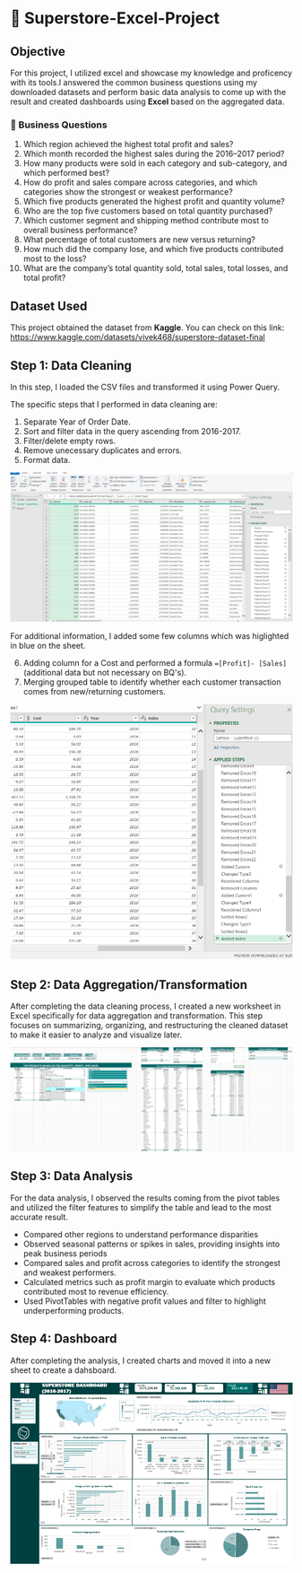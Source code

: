 # 🏪 Superstore-Excel-Project

## Objective

For this project, I utilized excel and showcase my knowledge and proficency with its tools.I answered the common business questions using my downloaded datasets and perform basic data analysis to come up with the result and created dashboards using **Excel** based on the aggregated data.

 ### 💼 Business Questions
1. Which region achieved the highest total profit and sales? 
2. Which month recorded the highest sales during the 2016–2017 period?
3. How many products were sold in each category and sub-category, and which performed best?
4. How do profit and sales compare across categories, and which categories show the strongest or weakest performance?
5. Which five products generated the highest profit and quantity volume?
6. Who are the top five customers based on total quantity purchased?
7. Which customer segment and shipping method contribute most to overall business performance?
8. What percentage of total customers are new versus returning?
9. How much did the company lose, and which five products contributed most to the loss?
10. What are the company’s total quantity sold, total sales, total losses, and total profit?

## Dataset Used
This project obtained the dataset from **Kaggle**. You can check on this link: https://www.kaggle.com/datasets/vivek468/superstore-dataset-final

## Step 1: Data Cleaning
In this step, I loaded the CSV files and transformed it using Power Query. 

The specific steps that I performed in data cleaning are:
1. Separate Year of Order Date.
2. Sort and filter data in the query ascending from 2016-2017.
3. Filter/delete empty rows.
4. Remove unecessary duplicates and errors.
5. Format data.

![Power Q1](Images/PQuery1.png)

For additional information, I added some few columns which was higlighted in blue on the sheet.

6. Adding column for a Cost and performed a formula ``=[Profit]- [Sales]`` (additional data but not necessary on BQ's).
7. Merging grouped table to identify whether each customer transaction comes from new/returning customers.

![Power Q2](Images/PQuery2.png)

## Step 2: Data Aggregation/Transformation
After completing the data cleaning process, I created a new worksheet in Excel specifically for data aggregation and transformation. This step focuses on summarizing, organizing, and restructuring the cleaned dataset to make it easier to analyze and visualize later.

![DA1](Images/DA1.png)

## Step 3: Data Analysis

For the data analysis, I observed the results coming from the pivot tables and utilized the filter features to simplify the table and lead to the most accurate result.

* Compared other regions to understand performance disparities
* Observed seasonal patterns or spikes in sales, providing insights into peak business periods
* Compared sales and profit across categories to identify the strongest and weakest performers.
* Calculated metrics such as profit margin to evaluate which products contributed most to revenue efficiency.
* Used PivotTables with negative profit values and filter to highlight underperforming products.

## Step 4: Dashboard

After completing the analysis, I created charts and moved it into a new sheet to create a dahsboard.

![D1](Images/D1.png)




